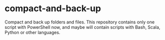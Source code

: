 # compact-and-back-up
Compact and back up folders and files.
This repository contains only one script with PowerShell now, and maybe will contain scripts with Bash, Scala, Python or other languages.
